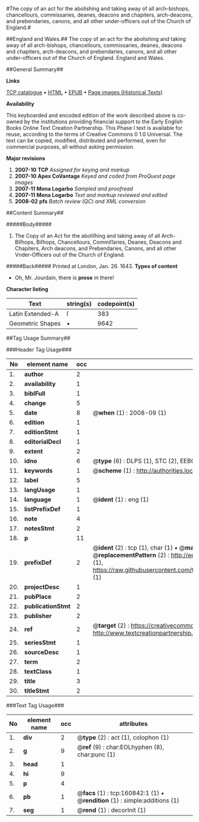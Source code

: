 #The copy of an act for the abolishing and taking away of all arch-bishops, chancellours, commissaries, deanes, deacons and chapiters, arch-deacons, and prebendaries, canons, and all other under-officers out of the Church of England.#

##England and Wales.##
The copy of an act for the abolishing and taking away of all arch-bishops, chancellours, commissaries, deanes, deacons and chapiters, arch-deacons, and prebendaries, canons, and all other under-officers out of the Church of England.
England and Wales.

##General Summary##

**Links**

[TCP catalogue](http://www.ota.ox.ac.uk/tcp/)  • 
[HTML](http://tei.it.ox.ac.uk/tcp/Texts-HTML/free/A80/A80517.html)  • 
[EPUB](http://tei.it.ox.ac.uk/tcp/Texts-EPUB/free/A80/A80517.epub) • 
[Page images (Historical Texts)](https://data.historicaltexts.jisc.ac.uk/view?pubId=eebo-99870375e&pageId=eebo-99870375e-160842-1)

**Availability**

This keyboarded and encoded edition of the
	       work described above is co-owned by the institutions
	       providing financial support to the Early English Books
	       Online Text Creation Partnership. This Phase I text is
	       available for reuse, according to the terms of Creative
	       Commons 0 1.0 Universal. The text can be copied,
	       modified, distributed and performed, even for
	       commercial purposes, all without asking permission.

**Major revisions**

1. __2007-10__ __TCP__ *Assigned for keying and markup*
1. __2007-10__ __Apex CoVantage__ *Keyed and coded from ProQuest page images*
1. __2007-11__ __Mona Logarbo__ *Sampled and proofread*
1. __2007-11__ __Mona Logarbo__ *Text and markup reviewed and edited*
1. __2008-02__ __pfs__ *Batch review (QC) and XML conversion*

##Content Summary##

#####Body#####

1. The Copy of an Act for the aboliſhing and taking away of all Arch-Biſhops, Biſhops, Chancellours, Commiſſaries, Deanes, Deacons and Chapiters, Arch deacons, and Prebendaries, Canons, and all other Vnder-Officers out of the Church of England.

#####Back#####
Printed at London, Jan. 26. 1643.
**Types of content**

  * Oh, Mr. Jourdain, there is **prose** in there!

**Character listing**


|Text|string(s)|codepoint(s)|
|---|---|---|
|Latin Extended-A|ſ|383|
|Geometric Shapes|▪|9642|

##Tag Usage Summary##

###Header Tag Usage###

|No|element name|occ|attributes|
|---|---|---|---|
|1.|__author__|2||
|2.|__availability__|1||
|3.|__biblFull__|1||
|4.|__change__|5||
|5.|__date__|8| @__when__ (1) : 2008-09 (1)|
|6.|__edition__|1||
|7.|__editionStmt__|1||
|8.|__editorialDecl__|1||
|9.|__extent__|2||
|10.|__idno__|6| @__type__ (6) : DLPS (1), STC (2), EEBO-CITATION (1), PROQUEST (1), VID (1)|
|11.|__keywords__|1| @__scheme__ (1) : http://authorities.loc.gov/ (1)|
|12.|__label__|5||
|13.|__langUsage__|1||
|14.|__language__|1| @__ident__ (1) : eng (1)|
|15.|__listPrefixDef__|1||
|16.|__note__|4||
|17.|__notesStmt__|2||
|18.|__p__|11||
|19.|__prefixDef__|2| @__ident__ (2) : tcp (1), char (1)  •  @__matchPattern__ (2) : ([0-9\-]+):([0-9IVX]+) (1), (.+) (1)  •  @__replacementPattern__ (2) : http://eebo.chadwyck.com/downloadtiff?vid=$1&page=$2 (1), https://raw.githubusercontent.com/textcreationpartnership/Texts/master/tcpchars.xml#$1 (1)|
|20.|__projectDesc__|1||
|21.|__pubPlace__|2||
|22.|__publicationStmt__|2||
|23.|__publisher__|2||
|24.|__ref__|2| @__target__ (2) : https://creativecommons.org/publicdomain/zero/1.0/ (1), http://www.textcreationpartnership.org/docs/. (1)|
|25.|__seriesStmt__|1||
|26.|__sourceDesc__|1||
|27.|__term__|2||
|28.|__textClass__|1||
|29.|__title__|3||
|30.|__titleStmt__|2||


###Text Tag Usage###

|No|element name|occ|attributes|
|---|---|---|---|
|1.|__div__|2| @__type__ (2) : act (1), colophon (1)|
|2.|__g__|9| @__ref__ (9) : char:EOLhyphen (8), char:punc (1)|
|3.|__head__|1||
|4.|__hi__|9||
|5.|__p__|4||
|6.|__pb__|1| @__facs__ (1) : tcp:160842:1 (1)  •  @__rendition__ (1) : simple:additions (1)|
|7.|__seg__|1| @__rend__ (1) : decorInit (1)|
